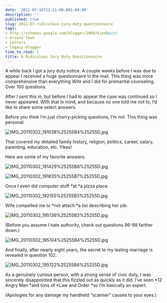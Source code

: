 ```yaml
---
date: '2011-07-18T21:11:00.001-04:00'
description: ''
published: true
slug: 2011-07-ridiculous-jury-duty-questionnaire
tags:
- http://schemas.google.com/blogger/2008/kind#post
- Around Town
- Letters
- legacy-blogger
time_to_read: 5
title: A Ridiculous Jury Duty Questionnaire
---
```



A while back I got a jury duty notice. A couple weeks before I was due to appear I received a huge questionnaire in the mail. This thing was more comprehensive than everything Wife and I did for premarital counseling. Over 100 questions.

After I sent this in, but before I had to appear the case was continued so I never appeared. With that in mind, and because no one told me not to, I’d like to share some select answers.

Before you think I’m just cherry-picking questions, I’m not. This thing was personal:

![IMG_20110302_191038%25255B4%25255D.jpg](IMG_20110302_191038%25255B4%25255D.jpg)

That covered my detailed family history, religion, politics, career, salary, parenting, education, etc. Yikes!

Here are some of my favorite answers:  

![IMG_20110302_191429%25255B8%25255D.jpg](IMG_20110302_191429%25255B8%25255D.jpg)

![IMG_20110302_191835%25255B7%25255D.jpg](IMG_20110302_191835%25255B7%25255D.jpg)

Once I even did computer stuff *at *a pizza place.

![IMG_20110302_192155%25255B3%25255D.jpg](IMG_20110302_192155%25255B3%25255D.jpg)

Wife compelled me to *not attach *a list describing her job.

![IMG_20110302_195136%25255B3%25255D.jpg](IMG_20110302_195136%25255B3%25255D.jpg)

(Before you assume I hate authority, check out questions 96-98 farther down.)

![IMG_20110302_195104%25255B4%25255D.jpg](IMG_20110302_195104%25255B4%25255D.jpg)

And finally, after nearly eight years, the secret to my lasting marriage is revealed in question 102.

![IMG_20110302_195122%25255B4%25255D.jpg](IMG_20110302_195122%25255B4%25255D.jpg)

As a genuinely curious person, with a strong sense of civic duty, I was sincerely disappointed that this fizzled out as quickly as it did. I’ve seen *12 Angry Men *and tons of *Law and Order *so I’m basically an expert.

(Apologies for any damage my handheld “scanner” causes to your eyes.)